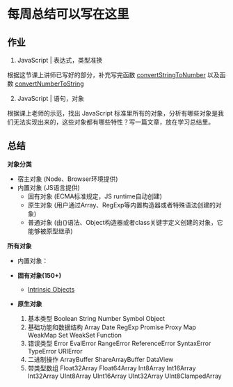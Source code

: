 # 每周总结可以写在这里

## 作业

1. JavaScript | 表达式，类型准换

根据这节课上讲师已写好的部分，补充写完函数 [convertStringToNumber](./convertStringToNumber.js) 以及函数 [convertNumberToString](./convertNumberToString.js)

2. JavaScript | 语句，对象

根据课上老师的示范，找出 JavaScript 标准里所有的对象，分析有哪些对象是我们无法实现出来的，这些对象都有哪些特性？写一篇文章，放在学习总结里。

## 总结

**对象分类**

+ 宿主对象  (Node、Browser环境提供)
+ 内置对象  (JS语言提供)
  - 固有对象  (ECMA标准规定，JS runtime自动创建)
  - 原生对象  (用户通过Array、RegExp等内置构造器或者特殊语法创建的对象)
  - 普通对象  (由{}语法、Object构造器或者class关键字定义创建的对象，它能够被原型继承)

**所有对象**

+ 内置对象：

+ **固有对象(150+)**
  - [Intrinsic Objects](https://www.ecma-international.org/ecma-262/9.0/index.html#sec-well-known-intrinsic-objects)
+ **原生对象**
  1. 基本类型 Boolean String Number Symbol Object
  2. 基础功能和数据结构 Array Date RegExp Promise Proxy Map WeakMap Set WeakSet Function
  3. 错误类型 Error EvalError RangeError ReferenceError SyntaxError TypeError URIError
  4. 二进制操作 ArrayBuffer ShareArrayBuffer DataView
  5. 带类型数组 Float32Array Float64Array Int8Array Int16Array Int32Array UInt8Array UInt16Array UInt32Array UInt8ClampedArray

